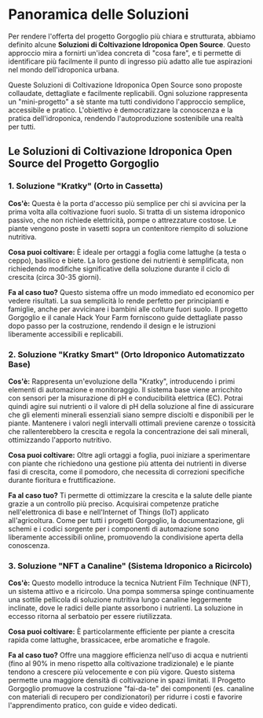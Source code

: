 # Panoramica delle Soluzioni

Per rendere l'offerta del progetto Gorgoglio più chiara e strutturata, abbiamo definito alcune **Soluzioni di Coltivazione Idroponica Open Source**. Questo approccio mira a fornirti un'idea concreta di "cosa fare", e ti permette di identificare più facilmente il punto di ingresso più adatto alle tue aspirazioni nel mondo dell'idroponica urbana.

Queste Soluzioni di Coltivazione Idroponica Open Source sono proposte collaudate, dettagliate e facilmente replicabili. Ogni soluzione rappresenta un "mini-progetto" a sè stante ma tutti condividono l'approccio semplice, accessibile e pratico. L'obiettivo è democratizzare la conoscenza e la pratica dell'idroponica, rendendo l'autoproduzione sostenibile una realtà per tutti.

## Le Soluzioni di Coltivazione Idroponica Open Source del Progetto Gorgoglio

### 1. Soluzione "Kratky" (Orto in Cassetta)

**Cos'è:** Questa è la porta d'accesso più semplice per chi si avvicina per la prima volta alla coltivazione fuori suolo. Si tratta di un sistema idroponico passivo, che non richiede elettricità, pompe o attrezzature costose. Le piante vengono poste in vasetti sopra un contenitore riempito di soluzione nutritiva.

**Cosa puoi coltivare:** È ideale per ortaggi a foglia come lattughe (a testa o ceppo), basilico e biete. La loro gestione dei nutrienti è semplificata, non richiedendo modifiche significative della soluzione durante il ciclo di crescita (circa 30-35 giorni).

**Fa al caso tuo?** Questo sistema offre un modo immediato ed economico per vedere risultati. La sua semplicità lo rende perfetto per principianti e famiglie, anche per avvicinare i bambini alle colture fuori suolo. Il progetto Gorgoglio e il canale Hack Your Farm forniscono guide dettagliate passo dopo passo per la costruzione, rendendo il design e le istruzioni liberamente accessibili e replicabili.

### 2. Soluzione "Kratky Smart" (Orto Idroponico Automatizzato Base)

**Cos'è:** Rappresenta un'evoluzione della "Kratky", introducendo i primi elementi di automazione e monitoraggio. Il sistema base viene arricchito con sensori per la misurazione di pH e conducibilità elettrica (EC). Potrai quindi agire sui nutrienti o il valore di pH della soluzione al fine di assicurare che gli elementi minerali essenziali siano sempre disciolti e disponibili per le piante. Mantenere i valori negli intervalli ottimali previene carenze o tossicità che rallenterebbero la crescita e regola la concentrazione dei sali minerali, ottimizzando l'apporto nutritivo.

**Cosa puoi coltivare:** Oltre agli ortaggi a foglia, puoi iniziare a sperimentare con piante che richiedono una gestione più attenta dei nutrienti in diverse fasi di crescita, come il pomodoro, che necessita di correzioni specifiche durante fioritura e fruttificazione.

**Fa al caso tuo?** Ti permette di ottimizzare la crescita e la salute delle piante grazie a un controllo più preciso. Acquisirai competenze pratiche nell'elettronica di base e nell'Internet of Things (IoT) applicato all'agricoltura. Come per tutti i progetti Gorgoglio, la documentazione, gli schemi e i codici sorgente per i componenti di automazione sono liberamente accessibili online, promuovendo la condivisione aperta della conoscenza.

### 3. Soluzione "NFT a Canaline" (Sistema Idroponico a Ricircolo)

**Cos'è:** Questo modello introduce la tecnica Nutrient Film Technique (NFT), un sistema attivo e a ricircolo. Una pompa sommersa spinge continuamente una sottile pellicola di soluzione nutritiva lungo canaline leggermente inclinate, dove le radici delle piante assorbono i nutrienti. La soluzione in eccesso ritorna al serbatoio per essere riutilizzata.

**Cosa puoi coltivare:** È particolarmente efficiente per piante a crescita rapida come lattughe, brassicacee, erbe aromatiche e fragole.

**Fa al caso tuo?** Offre una maggiore efficienza nell'uso di acqua e nutrienti (fino al 90% in meno rispetto alla coltivazione tradizionale) e le piante tendono a crescere più velocemente e con più vigore. Questo sistema permette una maggiore densità di coltivazione in spazi limitati. Il Progetto Gorgoglio promuove la costruzione "fai-da-te" dei componenti (es. canaline con materiali di recupero per condizionatori) per ridurre i costi e favorire l'apprendimento pratico, con guide e video dedicati.
